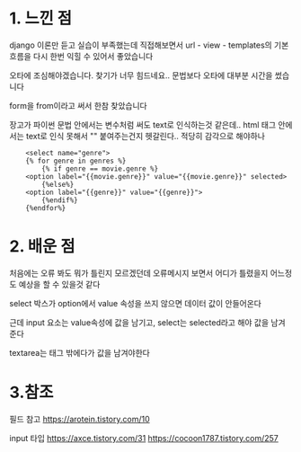 # 1. 느낀 점

django 이론만 듣고 실습이 부족했는데 직접해보면서 url - view - templates의 기본 흐름을 다시 한번 익힐 수 있어서 좋았습니다

오타에 조심해야겠습니다. 찾기가 너무 힘드네요.. 문법보다 오타에 대부분 시간을 썼습니다

form을 from이라고 써서 한참 찾았습니다

장고가 파이썬 문법 안에서는 변수처럼 써도 text로 인식하는것 같은데.. html 태그 안에서는 text로 인식 못해서 "" 붙여주는건지 헷갈린다.. 적당히 감각으로 해야하나

```
    <select name="genre">
    {% for genre in genres %}
        {% if genre == movie.genre %}
    <option label="{{movie.genre}}" value="{{movie.genre}}" selected>
        {%else%}
    <option label="{{genre}}" value="{{genre}}">
        {%endif%}
    {%endfor%}
```

# 2. 배운 점

처음에는 오류 봐도 뭐가 틀린지 모르겠던데 오류메시지 보면서 어디가 틀렸을지 어느정도 예상을 할 수 있을것 같다

select 박스가 option에서 value 속성을 쓰지 않으면 데이터 값이 안들어온다

근데 input 요소는 value속성에 값을 남기고, select는 selected라고 해야 값을 남겨준다

textarea는 태그 밖에다가 값을 남겨야한다

# 3.참조

필드 참고
https://arotein.tistory.com/10

input 타입
https://axce.tistory.com/31
https://cocoon1787.tistory.com/257